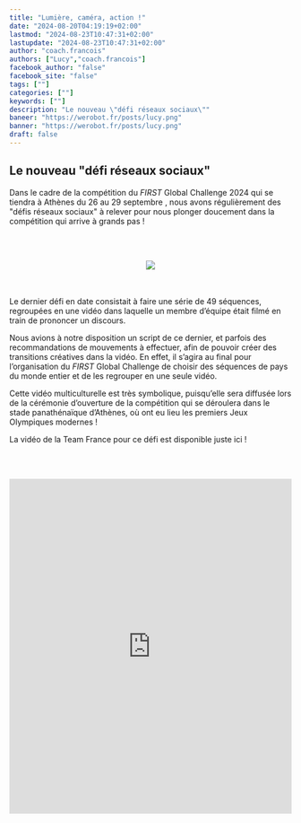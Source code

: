 ```yaml
---
title: "Lumière, caméra, action !"
date: "2024-08-20T04:19:19+02:00"
lastmod: "2024-08-23T10:47:31+02:00"
lastupdate: "2024-08-23T10:47:31+02:00"
author: "coach.francois"
authors: ["Lucy","coach.francois"]
facebook_author: "false"
facebook_site: "false"
tags: [""]
categories: [""]
keywords: [""]
description: "Le nouveau \"défi réseaux sociaux\""
baneer: "https://werobot.fr/posts/lucy.png"
banner: "https://werobot.fr/posts/lucy.png"
draft: false
---
```

## Le nouveau "défi réseaux sociaux"
Dans le cadre de la compétition du *FIRST* Global Challenge 2024 qui se tiendra à Athènes du 26 au 29 septembre , nous avons régulièrement des "défis réseaux sociaux" à relever pour nous plonger doucement dans la compétition qui arrive à grands pas !

<br><br>
<center>
<div style="width: 100%">
<img src="https://werobot.fr/posts/athens.jpg">
</div>
</center>
<br><br>

Le dernier défi en date consistait à faire une série de 49 séquences, regroupées en une vidéo dans laquelle un membre d’équipe était filmé en train de prononcer un discours.

Nous avions à notre disposition un script de ce dernier, et parfois des recommandations de mouvements à effectuer, afin de pouvoir créer des transitions créatives dans la vidéo. En effet, il s’agira au final pour l’organisation du *FIRST* Global Challenge de choisir des séquences de pays du monde entier et de les regrouper en une seule vidéo.

Cette vidéo multiculturelle est très symbolique, puisqu’elle sera diffusée lors de la cérémonie d’ouverture de la compétition qui se déroulera dans le stade panathénaïque d’Athènes, où ont eu lieu les premiers Jeux Olympiques modernes !

La vidéo de la Team France pour ce défi est disponible juste ici !

<br><br>
<iframe class="youtube-player" width="100%" height="597" src="https://www.youtube.com/embed/OVZCUkU1EyY?
version=3&amp;rel=1&amp;showsearch=0&amp;showinfo=1&amp;iv_load_policy=1&amp;fs=1&amp;hl=fr-FR&amp;autohide=2&amp;wmode=transparent" allowfullscreen="true" style="border:0;" sandbox="allow-scripts allow-same-origin allow-popups allow-presentation allow-popups-to-escape-sandbox"></iframe>
<br><br>


